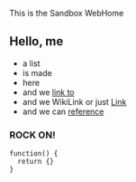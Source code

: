 This is the Sandbox WebHome

## Hello, me

* a list
* is made
* here
* and we [link to](http://www.google.com/?q=go)
* and we WikiLink or just [Link](Link)
* and we can [reference][ref]

### ROCK ON!

```
function() {
  return {}
}
```

[ref]: http://www.google.com/?q=ref